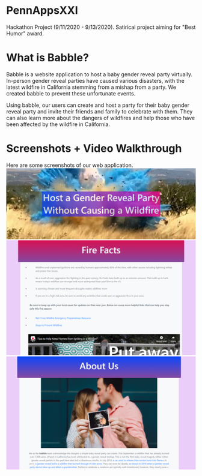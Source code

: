 # PennAppsXXI
Hackathon Project (9/11/2020 - 9/13/2020). Satirical project aiming for "Best Humor" award.

# What is Babble?
Babble is a website application to host a baby gender reveal party virtually. In-person gender reveal parties have caused various disasters, with the latest wildfire in California stemming from a mishap from a party. We created babble to prevent these unfortunate events.

Using babble, our users can create and host a party for their baby gender reveal party and invite their friends and family to celebrate with them. They can also learn more about the dangers of wildfires and help those who have been affected by the wildfire in California. 

# Screenshots + Video Walkthrough
Here are some screenshots of our web application.
<img src='images/homepage.jpg' title='homepage' width='' alt='Homepage Screenshot' />
<img src='images/facts.jpg' title='facts' width='' alt='Facts Screenshot' />
<img src='images/about_us.jpg' title='about us' width='' alt='About Us Screenshot' />
